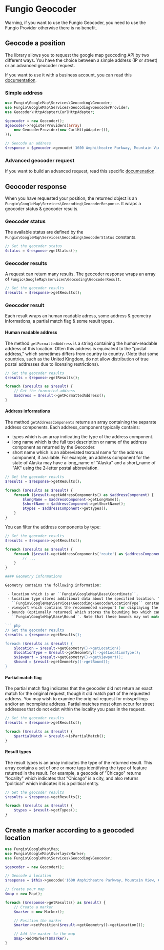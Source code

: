 # Fungio Geocoder

Warning, if you want to use the Fungio Geocoder, you need to use the Fungio Provider otherwise there is no benefit.

## Geocode a position

The library allows you to request the google map geocoding API by two different ways. You have the choice between a
simple address (IP or street) or an advanced geocoder request.

If you want to use it with a business account, you can read this
[documentation](http://github.com/fungio/fungio-google-map/blob/master/doc/usage/services/business_account.md).

### Simple address

``` php
use Fungio\GoogleMap\Services\Geocoding\Geocoder;
use Fungio\GoogleMap\Services\Geocoding\GeocoderProvider;
use Geocoder\HttpAdapter\CurlHttpAdapter;

$geocoder = new Geocoder();
$geocoder->registerProviders(array(
    new GeocoderProvider(new CurlHttpAdapter()),
));

// Geocode an address
$response = $geocoder->geocode('1600 Amphitheatre Parkway, Mountain View, CA');
```

### Advanced geocoder request

If you want to build an advanced request, read this specific
[documenation](http://github.com/fungio/fungio-google-map/blob/master/doc/usage/services/geocoding/geocoder_request.md).

## Geocoder response

When you have requested your position, the returned object is an ``Fungio\GoogleMap\Services\Geocoding\GeocoderResponse``.
It wraps a geocoder status & geocoder results.

### Geocoder status

The available status are defined by the ``Fungio\GoogleMap\Services\Geocoding\GeocoderStatus`` constants.

``` php
// Get the geocoder status
$status = $response->getStatus();
```

### Geocoder results

A request can return many results. The geocoder response wraps an array of ``Fungio\GoogleMap\Services\Geocoding\GeocoderResult``.

``` php
// Get the geocoder results
$results = $response->getResults();
```

### Geocoder result

Each result wraps an human readable adress, some address & geometry informations, a partial match flag & some result
types.

#### Human readable address

The method ``getFormattedAddress`` is a string containing the human-readable address of this location. Often this
address is equivalent to the "postal address," which sometimes differs from country to country. (Note that some
countries, such as the United Kingdom, do not allow distribution of true postal addresses due to licensing
restrictions).

``` php
// Get the geocoder results
$results = $reponse->getResults();

foreach ($results as $result) {
    // Get the formatted address
    $address = $result->getFormattedAddress();
}
```

#### Address informations

The method ``getAddressComponents`` returns an array containing the separate address components. Each address_component
typically contains:

 - types which is an array indicating the type of the address component.
 - long name which is the full text description or name of the address component as returned by the Geocoder.
 - short name which is an abbreviated textual name for the address component, if available. For example, an address
   component for the state of Alaska may have a long_name of "Alaska" and a short_name of "AK" using the 2-letter
   postal abbreviation.

``` php
// Get the geocoder results
$results = $response->getResults();

foreach ($results as $result) {
    foreach ($result->getAddressComponents() as $addressComponent) {
        $longName = $addressComponent->getLongName();
        $shortName = $addressComponent->getShortName();
        $types = $addressComponent->getTypes();
    }
}
```

You can filter the address components by type:

``` php
// Get the geocoder results
$results = $response->getResults();

foreach ($results as $result) {
    foreach ($result->getAddressComponents('route') as $addressComponent) {
        // ...
    }
}

#### Geometry informations

Geometry contains the following information:

 - location which is an ``Fungio\GoogleMap\Base\Coordinate``.
 - location type stores additional data about the specified location. The available possibilites are describes by the
   ``Fungio\GoogleMap\Services\Geocoding\GeocoderLocationType`` constants.
 - viewport which contains the recommended viewport for displaying the returned result, specified as ``Fungio\GoogleMap\Base\Bound``.
 - bounds (optionally returned) which stores the bounding box which can fully contain the returned result, specified as
   ``Fungio\GoogleMap\Base\Bound``. Note that these bounds may not match the recommended viewport.

``` php
// Get the geocoder results
$results = $response->getResults();

foreach ($results as $result) {
    $location = $result->getGeometry()->getLocation()
    $locationType = $result->getGeometry()->getLocationType();
    $viewport = $result->getGeometry()->getViewport();
    $bound = $result->getGeometry()->getBound();
}
```

#### Partial match flag

The partial match flag indicates that the geocoder did not return an exact match for the original request, though it
did match part of the requested address. You may wish to examine the original request for misspellings and/or an
incomplete address. Partial matches most often occur for street addresses that do not exist within the locality you
pass in the request.

``` php
// Get the geocoder results
$results = $response->getResults();

foreach ($results as $result) {
    $partialMatch = $result->isPartialMatch();
}
```

#### Result types

The result types is an array indicates the type of the returned result. This array contains a set of one or more tags
identifying the type of feature returned in the result. For example, a geocode of "Chicago" returns "locality" which
indicates that "Chicago" is a city, and also returns "political" which indicates it is a political entity.

``` php
// Get the geocoder results
$results = $response->getResults();

foreach ($results as $result) {
    $types = $result->getTypes();
}
```

## Create a marker according to a geocoded location

``` php
use Fungio\GoogleMap\Map;
use Fungio\GoogleMap\Overlays\Marker;
use Fungio\GoogleMap\Services\Geocoding\Geocoder;

$geocoder = new Geocoder();

// Geocode a location
$response = $this->geocode('1600 Amphitheatre Parkway, Mountain View, CA');

// Create your map
$map = new Map();

foreach ($response->getResults() as $result) {
    // Create a marker
    $marker = new Marker();

    // Position the marker
    $marker->setPosition($result->getGeometry()->getLocation());

    // Add the marker to the map
    $map->addMarker($marker);
}
```
